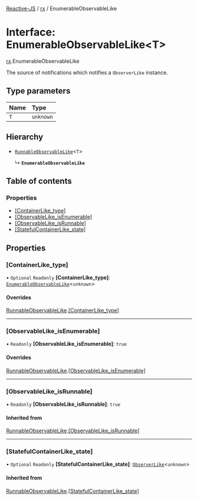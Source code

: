 [Reactive-JS](../README.md) / [rx](../modules/rx.md) / EnumerableObservableLike

# Interface: EnumerableObservableLike<T\>

[rx](../modules/rx.md).EnumerableObservableLike

The source of notifications which notifies a `ObserverLike` instance.

## Type parameters

| Name | Type |
| :------ | :------ |
| `T` | `unknown` |

## Hierarchy

- [`RunnableObservableLike`](rx.RunnableObservableLike.md)<`T`\>

  ↳ **`EnumerableObservableLike`**

## Table of contents

### Properties

- [[ContainerLike\_type]](rx.EnumerableObservableLike.md#[containerlike_type])
- [[ObservableLike\_isEnumerable]](rx.EnumerableObservableLike.md#[observablelike_isenumerable])
- [[ObservableLike\_isRunnable]](rx.EnumerableObservableLike.md#[observablelike_isrunnable])
- [[StatefulContainerLike\_state]](rx.EnumerableObservableLike.md#[statefulcontainerlike_state])

## Properties

### [ContainerLike\_type]

• `Optional` `Readonly` **[ContainerLike\_type]**: [`EnumerableObservableLike`](rx.EnumerableObservableLike.md)<`unknown`\>

#### Overrides

[RunnableObservableLike](rx.RunnableObservableLike.md).[[ContainerLike_type]](rx.RunnableObservableLike.md#[containerlike_type])

___

### [ObservableLike\_isEnumerable]

• `Readonly` **[ObservableLike\_isEnumerable]**: ``true``

#### Overrides

[RunnableObservableLike](rx.RunnableObservableLike.md).[[ObservableLike_isEnumerable]](rx.RunnableObservableLike.md#[observablelike_isenumerable])

___

### [ObservableLike\_isRunnable]

• `Readonly` **[ObservableLike\_isRunnable]**: ``true``

#### Inherited from

[RunnableObservableLike](rx.RunnableObservableLike.md).[[ObservableLike_isRunnable]](rx.RunnableObservableLike.md#[observablelike_isrunnable])

___

### [StatefulContainerLike\_state]

• `Optional` `Readonly` **[StatefulContainerLike\_state]**: [`ObserverLike`](rx.ObserverLike.md)<`unknown`\>

#### Inherited from

[RunnableObservableLike](rx.RunnableObservableLike.md).[[StatefulContainerLike_state]](rx.RunnableObservableLike.md#[statefulcontainerlike_state])
